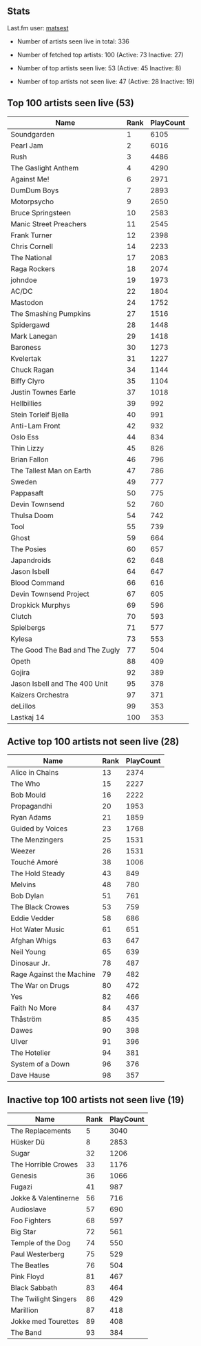 ## Stats 


Last.fm user: [matsest](https://www.last.fm/user/matsest)

- Number of artists seen live in total: 336

- Number of fetched top artists: 100 (Active: 73 Inactive: 27)

- Number of top artists seen live: 53 (Active: 45 Inactive: 8)

- Number of top artists not seen live: 47 (Active: 28 Inactive: 19)

## Top 100 artists seen live (53)

Name                           | Rank | PlayCount
------------------------------ | ---- | ---------
Soundgarden                    | 1    | 6105     
Pearl Jam                      | 2    | 6016     
Rush                           | 3    | 4486     
The Gaslight Anthem            | 4    | 4290     
Against Me!                    | 6    | 2971     
DumDum Boys                    | 7    | 2893     
Motorpsycho                    | 9    | 2650     
Bruce Springsteen              | 10   | 2583     
Manic Street Preachers         | 11   | 2545     
Frank Turner                   | 12   | 2398     
Chris Cornell                  | 14   | 2233     
The National                   | 17   | 2083     
Raga Rockers                   | 18   | 2074     
johndoe                        | 19   | 1973     
AC/DC                          | 22   | 1804     
Mastodon                       | 24   | 1752     
The Smashing Pumpkins          | 27   | 1516     
Spidergawd                     | 28   | 1448     
Mark Lanegan                   | 29   | 1418     
Baroness                       | 30   | 1273     
Kvelertak                      | 31   | 1227     
Chuck Ragan                    | 34   | 1144     
Biffy Clyro                    | 35   | 1104     
Justin Townes Earle            | 37   | 1018     
Hellbillies                    | 39   | 992      
Stein Torleif Bjella           | 40   | 991      
Anti-Lam Front                 | 42   | 932      
Oslo Ess                       | 44   | 834      
Thin Lizzy                     | 45   | 826      
Brian Fallon                   | 46   | 796      
The Tallest Man on Earth       | 47   | 786      
Sweden                         | 49   | 777      
Pappasaft                      | 50   | 775      
Devin Townsend                 | 52   | 760      
Thulsa Doom                    | 54   | 742      
Tool                           | 55   | 739      
Ghost                          | 59   | 664      
The Posies                     | 60   | 657      
Japandroids                    | 62   | 648      
Jason Isbell                   | 64   | 647      
Blood Command                  | 66   | 616      
Devin Townsend Project         | 67   | 605      
Dropkick Murphys               | 69   | 596      
Clutch                         | 70   | 593      
Spielbergs                     | 71   | 577      
Kylesa                         | 73   | 553      
The Good The Bad and The Zugly | 77   | 504      
Opeth                          | 88   | 409      
Gojira                         | 92   | 389      
Jason Isbell and The 400 Unit  | 95   | 378      
Kaizers Orchestra              | 97   | 371      
deLillos                       | 99   | 353      
Lastkaj 14                     | 100  | 353      

## Active top 100 artists not seen live (28)

Name                     | Rank | PlayCount
------------------------ | ---- | ---------
Alice in Chains          | 13   | 2374     
The Who                  | 15   | 2227     
Bob Mould                | 16   | 2222     
Propagandhi              | 20   | 1953     
Ryan Adams               | 21   | 1859     
Guided by Voices         | 23   | 1768     
The Menzingers           | 25   | 1531     
Weezer                   | 26   | 1531     
Touché Amoré             | 38   | 1006     
The Hold Steady          | 43   | 849      
Melvins                  | 48   | 780      
Bob Dylan                | 51   | 761      
The Black Crowes         | 53   | 759      
Eddie Vedder             | 58   | 686      
Hot Water Music          | 61   | 651      
Afghan Whigs             | 63   | 647      
Neil Young               | 65   | 639      
Dinosaur Jr.             | 78   | 487      
Rage Against the Machine | 79   | 482      
The War on Drugs         | 80   | 472      
Yes                      | 82   | 466      
Faith No More            | 84   | 437      
Thåström                 | 85   | 435      
Dawes                    | 90   | 398      
Ulver                    | 91   | 396      
The Hotelier             | 94   | 381      
System of a Down         | 96   | 376      
Dave Hause               | 98   | 357      

## Inactive top 100 artists not seen live (19)

Name                 | Rank | PlayCount
-------------------- | ---- | ---------
The Replacements     | 5    | 3040     
Hüsker Dü            | 8    | 2853     
Sugar                | 32   | 1206     
The Horrible Crowes  | 33   | 1176     
Genesis              | 36   | 1066     
Fugazi               | 41   | 987      
Jokke & Valentinerne | 56   | 716      
Audioslave           | 57   | 690      
Foo Fighters         | 68   | 597      
Big Star             | 72   | 561      
Temple of the Dog    | 74   | 550      
Paul Westerberg      | 75   | 529      
The Beatles          | 76   | 504      
Pink Floyd           | 81   | 467      
Black Sabbath        | 83   | 464      
The Twilight Singers | 86   | 429      
Marillion            | 87   | 418      
Jokke med Tourettes  | 89   | 408      
The Band             | 93   | 384      
